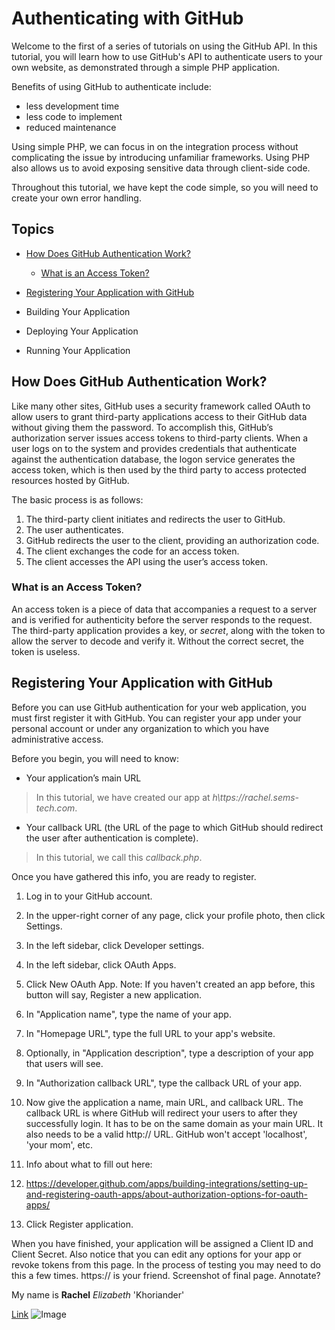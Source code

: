 # Authenticating with GitHub

Welcome to the first of a series of tutorials on using the GitHub API. In this tutorial, you will learn how to use GitHub's API to authenticate users to your own website, as demonstrated through a simple PHP application. 

Benefits of using GitHub to authenticate include:

- less development time
-	less code to implement
- reduced maintenance

Using simple PHP, we can focus in on the integration process without complicating the issue by introducing unfamiliar frameworks. Using PHP also allows us to avoid exposing sensitive data through client-side code. 

Throughout this tutorial, we have kept the code simple, so you will need to create your own error handling.

## Topics

- [How Does GitHub Authentication Work?](#how-does-github-authentication-work)
  - [What is an Access Token?](#what-is-an-access-token)
- [Registering Your Application with GitHub](#registering-your-application-with-github)

- Building Your Application
- Deploying Your Application
- Running Your Application

## How Does GitHub Authentication Work?

Like many other sites, GitHub uses a security framework called OAuth to allow users to grant third-party applications access to their GitHub data without giving them the password. To accomplish this, GitHub’s authorization server issues access tokens to third-party clients. When a user logs on to the system and provides credentials that authenticate against the authentication database, the logon service generates the access token, which is then used by the third party to access protected resources hosted by GitHub.

The basic process is as follows:

1. The third-party client initiates and redirects the user to GitHub.
2. The user authenticates.
3. GitHub redirects the user to the client, providing an authorization code.
4. The client exchanges the code for an access token.
5. The client accesses the API using the user’s access token.

### What is an Access Token?

An access token is a piece of data that accompanies a request to a server and is verified for authenticity before the server responds to the request. The third-party application provides a key, or _secret_, along with the token to allow the server to decode and verify it. Without the correct secret, the token is useless.

## Registering Your Application with GitHub

Before you can use GitHub authentication for your web application, you must first register it with GitHub. You can register your app under your personal account or under any organization to which you have administrative access.

Before you begin, you will need to know:

-	Your application’s main URL
> In this tutorial, we have created our app at _h\ttps:\//rachel\.sems-tech.com_.
-	Your callback URL (the URL of the page to which GitHub should redirect the user after authentication is complete).
> In this tutorial, we call this _callback.php_.

Once you have gathered this info, you are ready to register.

1.	Log in to your GitHub account.
2.	In the upper-right corner of any page, click your profile photo, then click Settings.
 
3.	In the left sidebar, click Developer settings.

4.	In the left sidebar, click OAuth Apps.
5.	Click New OAuth App.
Note: If you haven't created an app before, this button will say, Register a new application.
6.	In "Application name", type the name of your app.
7.	In "Homepage URL", type the full URL to your app's website.
8.	Optionally, in "Application description", type a description of your app that users will see.
9.	In "Authorization callback URL", type the callback URL of your app.
10.	Now give the application a name, main URL, and callback URL. The callback URL is where GitHub will redirect your users to after they successfully login. It has to be on the same domain as your main URL. It also needs to be a valid http:// URL. GitHub won't accept 'localhost', 'your mom', etc.
11.	Info about what to fill out here:
12.	https://developer.github.com/apps/building-integrations/setting-up-and-registering-oauth-apps/about-authorization-options-for-oauth-apps/
13.	Click Register application.

When you have finished, your application will be assigned a Client ID and Client Secret. Also notice that you can edit any options for your app or revoke tokens from this page. In the process of testing you may need to do this a few times. https:// is your friend.
Screenshot of final page. Annotate?





My name is **Rachel** _Elizabeth_ 'Khoriander'

[Link](http://www.sems-tech.com)
![Image](https://i.pinimg.com/736x/87/a9/28/87a9284797daf471596daeabd6669a31--tintin-et-milou-bd-tintin.jpg)
